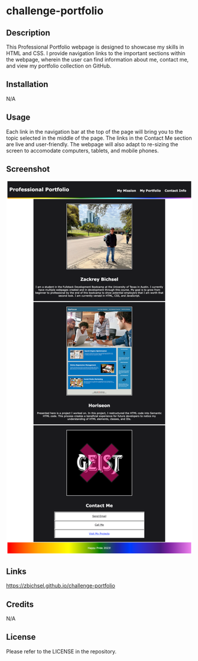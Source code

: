 # challenge-portfolio

## Description

This Professional Portfolio webpage is designed to showcase my skills in HTML and CSS. I provide navigation links to the important sections within the webpage, wherein the user can find information about me, contact me, and view my portfolio collection on GitHub.


## Installation

N/A

## Usage

Each link in the navigation bar at the top of the page will bring you to the topic selected in the middle of the page. The links in the Contact Me section are live and user-friendly. The webpage will also adapt to re-sizing the screen to accomodate computers, tablets, and mobile phones.

## Screenshot

![Screenshot](./assets/images/portfolio-challenge-0201.png)

## Links

https://zbichsel.github.io/challenge-portfolio



## Credits

N/A

## License

Please refer to the LICENSE in the repository.
